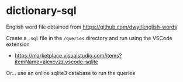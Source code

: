 # dictionary-sql

English word file obtained from https://github.com/dwyl/english-words

Create a `.sql` file in the `/queries` directory and run using the VSCode extension 
- https://marketplace.visualstudio.com/items?itemName=alexcvzz.vscode-sqlite

Or... use an online sqlite3 database to run the queries